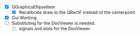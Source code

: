 
- [x] QGraphicsEllipseItem
  - [x] Recalibrate draw to the QRectF instead of the centerpoint
- [x] Gui Working
- [ ] Substituting for the DocViewer is needed.
  - [ ] signals and slots for the DocViewer. 

